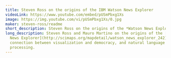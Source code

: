 ```yaml
---
title: Steven Ross on the origins of the IBM Watson News Explorer
videoLink: https://www.youtube.com/embed/pUSmPbxg1Xs
image: https://img.youtube.com/vi/pUSmPbxg1Xs/0.jpg
maker: steven-ross/readme
short_description: Steven Ross on the origins of the *Watson News Explorer*
long_description: Steven Ross and Mauro Martino on the origins of the [Watson
  News Explorer](http://scimaps.org/mapdetail/watson_news_explorer_242), the
  connection between visualization and democracy, and natural language
  processing.
---
```


